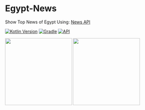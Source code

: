 # Egypt-News
Show Top News of Egypt
Using: <a href="https://newsapi.org/">News API</a>

[![Kotlin Version](https://img.shields.io/badge/kotlin-1.6.10-blue.svg)](http://kotlinlang.org/)
[![Gradle](https://img.shields.io/badge/gradle-7.1.2-blue.svg)](https://lv.binarybabel.org/catalog/gradle/latest)
[![API](https://img.shields.io/badge/API-21%2B-blue.svg?style=flat)](https://android-arsenal.com/api?level=21)

<img src="https://m7madmagdy.github.io/profile/newsPage.png" width="220" align="left"> 
<img src="https://m7madmagdy.github.io/profile/searchNews.png" width="220" align="left"> 

